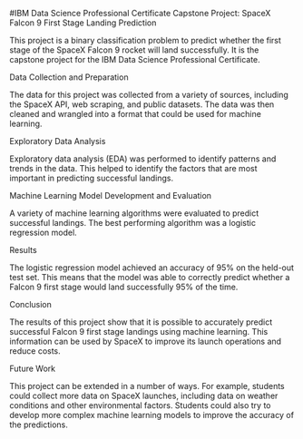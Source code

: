 #IBM Data Science Professional Certificate Capstone Project: SpaceX Falcon 9 First Stage Landing Prediction

This project is a binary classification problem to predict whether the first stage of the SpaceX Falcon 9 rocket will land successfully. It is the capstone project for the IBM Data Science Professional Certificate.

Data Collection and Preparation

The data for this project was collected from a variety of sources, including the SpaceX API, web scraping, and public datasets. The data was then cleaned and wrangled into a format that could be used for machine learning.

Exploratory Data Analysis

Exploratory data analysis (EDA) was performed to identify patterns and trends in the data. This helped to identify the factors that are most important in predicting successful landings.

Machine Learning Model Development and Evaluation

A variety of machine learning algorithms were evaluated to predict successful landings. The best performing algorithm was a logistic regression model.

Results

The logistic regression model achieved an accuracy of 95% on the held-out test set. This means that the model was able to correctly predict whether a Falcon 9 first stage would land successfully 95% of the time.

Conclusion

The results of this project show that it is possible to accurately predict successful Falcon 9 first stage landings using machine learning. This information can be used by SpaceX to improve its launch operations and reduce costs.

Future Work

This project can be extended in a number of ways. For example, students could collect more data on SpaceX launches, including data on weather conditions and other environmental factors. Students could also try to develop more complex machine learning models to improve the accuracy of the predictions.
